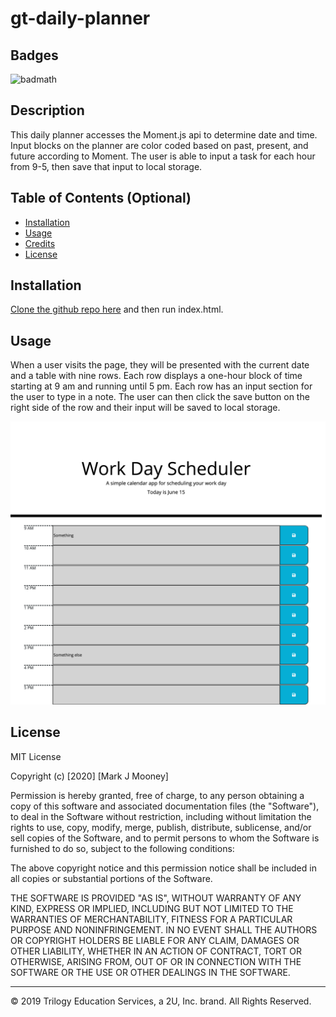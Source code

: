 # gt-daily-planner

## Badges

![badmath](https://img.shields.io/github/last-commit/mjmoon15/gt-daily-planner)


## Description 

This daily planner accesses the Moment.js api to determine date and time. Input blocks on the planner are color coded based on past, present, and future according to Moment. The user is able to input a task for each hour from 9-5, then save that input to local storage. 


## Table of Contents (Optional)

* [Installation](#installation)
* [Usage](#usage)
* [Credits](#credits)
* [License](#license)


## Installation

[Clone the github repo here](https://github.com/mjmoon15/gt-daily-planner) and then run index.html.


## Usage 

When a user visits the page, they will be presented with the current date and a table with nine rows. Each row displays a one-hour block of time starting at 9 am and running until 5 pm. Each row has an input section for the user to type in a note. The user can then click the save button on the right side of the row and their input will be saved to local storage. 

![Daily Planner](Assets/screencapture-file-Users-markmooney-gt-homework-gt-daily-planner-Develop-index-html-2020-06-15-20_40_10.png "Daily planner screenshot")



## License

MIT License

Copyright (c) [2020] [Mark J Mooney]

Permission is hereby granted, free of charge, to any person obtaining a copy
of this software and associated documentation files (the "Software"), to deal
in the Software without restriction, including without limitation the rights
to use, copy, modify, merge, publish, distribute, sublicense, and/or sell
copies of the Software, and to permit persons to whom the Software is
furnished to do so, subject to the following conditions:

The above copyright notice and this permission notice shall be included in all
copies or substantial portions of the Software.

THE SOFTWARE IS PROVIDED "AS IS", WITHOUT WARRANTY OF ANY KIND, EXPRESS OR
IMPLIED, INCLUDING BUT NOT LIMITED TO THE WARRANTIES OF MERCHANTABILITY,
FITNESS FOR A PARTICULAR PURPOSE AND NONINFRINGEMENT. IN NO EVENT SHALL THE
AUTHORS OR COPYRIGHT HOLDERS BE LIABLE FOR ANY CLAIM, DAMAGES OR OTHER
LIABILITY, WHETHER IN AN ACTION OF CONTRACT, TORT OR OTHERWISE, ARISING FROM,
OUT OF OR IN CONNECTION WITH THE SOFTWARE OR THE USE OR OTHER DEALINGS IN THE
SOFTWARE.


---
© 2019 Trilogy Education Services, a 2U, Inc. brand. All Rights Reserved.


